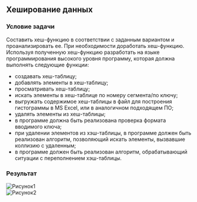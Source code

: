 ## Хеширование данных

### Условие задачи

Составить хеш-функцию в соответствии с заданным вариантом и
проанализировать ее. При необходимости доработать хеш-функцию.
Используя полученную хеш-функцию разработать на языке
программирования высокого уровня программу, которая должна выполнять
следующие функции:
* создавать хеш-таблицу;
* добавлять элементы в хеш-таблицу;
* просматривать хеш-таблицу;
* искать элементы в хеш-таблице по номеру сегмента/по ключу;
* выгружать содержимое хеш-таблицы в файл для построения
гистограммы в MS Excel, или в аналогичном подходящем ПО;
* удалять элементы из хеш-таблицы;
* в программе должна быть реализована проверка формата
вводимого ключа;
* при удалении элементов из хэш-таблицы, в программе должен быть
реализован алгоритм, позволяющий искать элементы, вызвавшие
коллизию с удаленным;
* в программе должен быть реализован алгоритм, обрабатывающий
ситуации с переполнением хэш-таблицы.

### Результат

![Рисунок1](https://github.com/ArtemVerzun/SAOD/assets/143192676/81b063fa-dfb7-40b7-845b-1a15fe1e4507)\
![Рисунок2](https://github.com/ArtemVerzun/SAOD/assets/143192676/c24ba00b-e9cc-48bd-a957-c4ff3599a56e)

